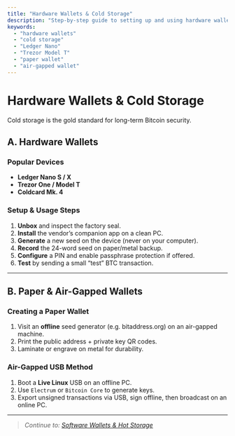 ```yaml
---
title: "Hardware Wallets & Cold Storage"
description: "Step-by-step guide to setting up and using hardware wallets and other cold-storage methods to secure your Bitcoin."
keywords:
  - "hardware wallets"
  - "cold storage"
  - "Ledger Nano"
  - "Trezor Model T"
  - "paper wallet"
  - "air-gapped wallet"
---
```


# Hardware Wallets & Cold Storage

Cold storage is the gold standard for long-term Bitcoin security.

## A. Hardware Wallets

### Popular Devices  
- **Ledger Nano S / X**  
- **Trezor One / Model T**  
- **Coldcard Mk. 4**

### Setup & Usage Steps  
1. **Unbox** and inspect the factory seal.  
2. **Install** the vendor’s companion app on a clean PC.  
3. **Generate** a new seed on the device (never on your computer).  
4. **Record** the 24-word seed on paper/metal backup.  
5. **Configure** a PIN and enable passphrase protection if offered.  
6. **Test** by sending a small “test” BTC transaction.

---

## B. Paper & Air-Gapped Wallets

### Creating a Paper Wallet  
1. Visit an **offline** seed generator (e.g. bitaddress.org) on an air-gapped machine.  
2. Print the public address + private key QR codes.  
3. Laminate or engrave on metal for durability.

### Air-Gapped USB Method  
1. Boot a **Live Linux** USB on an offline PC.  
2. Use `Electrum` or `Bitcoin Core` to generate keys.  
3. Export unsigned transactions via USB, sign offline, then broadcast on an online PC.

---

> _Continue to: [Software Wallets & Hot Storage](software-wallets-hot-storage.md)_